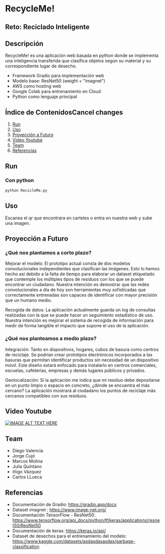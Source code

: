 # RecycleMe!
## Reto: Reciclado Inteligente

## Descripción

RecycleMe! es una aplicación web basada en python donde se implementa una inteligencia transferida que clasifica objetos según su material y su correspondiente lugar de desecho.

- Framework Gradio para implementación web
- Modelo base: ResNet50 (weight = "imagnet")
- AWS como hosting web
- Google Colab para entrenamiento en Cloud
- Python como lenguaje principal


## Índice de ContenidosCancel changes
1. [Run](#Run)
2. [Uso](#Uso)
3. [Proyección a Futuro](#Proyección-a-Futuro)
4. [Video Youtube](#Video-Youtube)
5. [Team](#Team)
6. [Referencias](#Referencias)

## Run 
### Con python
```sh
python RecicleMe.py
```

## Uso
Escanea el qr que encontrára en carteles o entra en nuestra web y sube una imagen.

## Proyección a Futuro
### ¿Qué nos plantamos a corto plazo?
Mejorar el modelo: El prototipo actual consta de dos modelos convolucionales independientes que clasifican las imágenes. Esto lo hemos hecho así debido a la falta de tiempo para elaborar un dataset etiquetado que contemple los múltiples tipos de residuos con los que se puede encontrar un ciudadano. Nuestra intención es demostrar que las redes convolucionales a día de hoy son herramientas muy sofisticadas que correctamente entrenadas son capaces de identificar con mayor precisión que un humano medio. 

Recogida de datos: La aplicación actualmente guarda un log de consultas realizadas con la que se puede hacer un seguimiento estadístico de uso. Nuestra intención es mejorar el sistema de recogida de información para medir de forma tangible el impacto que supone el uso de la aplicación.

### ¿Qué nos planteamos a medio plazo?
Integración: Tanto en dispositivos, hogares, cubos de basura como centros de reciclaje. Se podrían crear prototipos electrónicos incorporados a las basuras que permitan identificar productos sin necesidad de un dispositivo móvil. Este diseño estará enfocado para instalarlo en centros comerciales, escuelas, cafeterías, empresas y demás lugares públicos y privados.

Geolocalización: Si la aplicación me indica que mi residuo debe depositarse en un punto limpio o espacio en concreto, ¿dónde se encuentra el más cercano? La aplicación mostrará al ciudadano los puntos de reciclaje más cercanos compatibles con sus residuos.

## Video Youtube
[![IMAGE ALT TEXT HERE](https://img.youtube.com/vi/yrjNGSxmrwg/0.jpg)](https://www.youtube.com/watch?v=yrjNGSxmrwg)

## Team

- Diego Valencia 
- Jorge Cujó
- Marcos Molina
- Julia Quintano
- Iñigo Vázquez
- Carlos LLueca

## Referencias
 - Documentación de Gradio: https://gradio.app/docs
 - Dataset imagnet : https://www.image-net.org/
 - Documentación TensorFlow - ResNet50: https://www.tensorflow.org/api_docs/python/tf/keras/applications/resnet50/ResNet50
 - Documentación de keras: https://keras.io/api/
 - Dataset de desechos para el entrenamiento del modelo: https://www.kaggle.com/datasets/asdasdasasdas/garbage-classification
